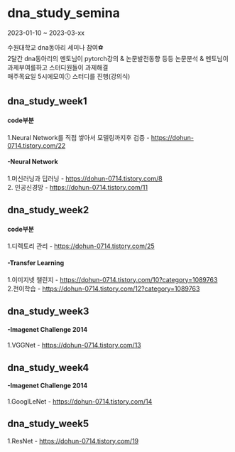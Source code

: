# dna_study_semina
2023-01-10 ~ 2023-03-xx

수원대학교 dna동아리 세미나 참여⚽  
2달간 dna동아리의 멘토님이 pytorch강의 & 논문발전동향 등등 논문분석 & 멘토님이 과제부여를하고 스터디원들이 과제해결   
매주목요일 5시에모여🕔 스터디를 진행(강의식)

## dna_study_week1  
#### code부분  
1.Neural Network를 직접 쌓아서 모델링까지후 검증 - https://dohun-0714.tistory.com/22  
#### -Neural Network  
1.머신러닝과 딥러닝 - https://dohun-0714.tistory.com/8  
2. 인공신경망 - https://dohun-0714.tistory.com/11  

## dna_study_week2  
#### code부분  
1.디렉토리 관리 - https://dohun-0714.tistory.com/25  
#### -Transfer Learning  
1.이미지넷 챌린지 - https://dohun-0714.tistory.com/10?category=1089763  
2.전이학습 - https://dohun-0714.tistory.com/12?category=1089763  

## dna_study_week3  
#### -Imagenet Challenge 2014  
1.VGGNet - https://dohun-0714.tistory.com/13  

## dna_study_week4  
#### -Imagenet Challenge 2014  
1.GooglLeNet - https://dohun-0714.tistory.com/14  

## dna_study_week5  
1.ResNet - https://dohun-0714.tistory.com/19  
